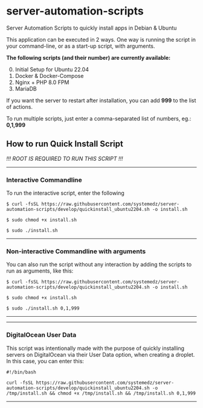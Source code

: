 # server-automation-scripts
Server Automation Scripts to quickly install apps in Debian & Ubuntu

This application can be executed in 2 ways. One way is running the script in your command-line, or as a start-up script, with arguments.

**The following scripts (and their number) are currently available:**

0. Initial Setup for Ubuntu 22.04
1. Docker & Docker-Compose
2. Nginx + PHP 8.0 FPM
3. MariaDB

If you want the server to restart after installation, you can add **999** to the list of actions.

To run multiple scripts, just enter a comma-separated list of numbers, eg.: **0,1,999**

## How to run Quick Install Script

*!!! ROOT IS REQUIRED TO RUN THIS SCRIPT !!!*
___

### **Interactive Commandline**
To run the interactive script, enter the following 

```
$ curl -fsSL https://raw.githubusercontent.com/systemedz/server-automation-scripts/develop/quickinstall_ubuntu2204.sh -o install.sh

$ sudo chmod +x install.sh

$ sudo ./install.sh
```
___
### **Non-interactive Commandline with arguments**
You can also run the script without any interaction by adding the scripts to run as arguments, like this:

```
$ curl -fsSL https://raw.githubusercontent.com/systemedz/server-automation-scripts/develop/quickinstall_ubuntu2204.sh -o install.sh

$ sudo chmod +x install.sh

$ sudo ./install.sh 0,1,999
```
___
___
### **DigitalOcean User Data**
This script was intentionally made with the purpose of quickly installing servers on DigitalOcean via their User Data option, when creating a droplet. In this case, you can enter this:

```
#!/bin/bash

curl -fsSL https://raw.githubusercontent.com/systemedz/server-automation-scripts/develop/quickinstall_ubuntu2204.sh -o /tmp/install.sh && chmod +x /tmp/install.sh && /tmp/install.sh 0,1,999
```
___